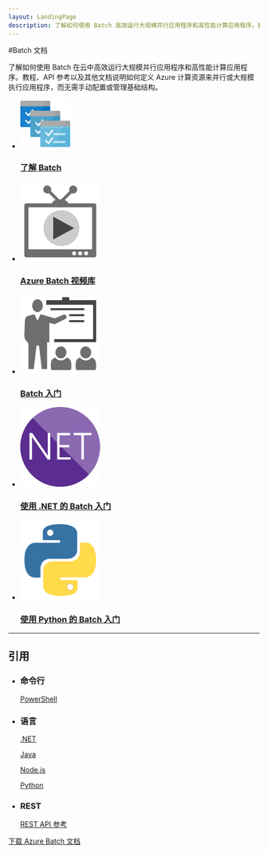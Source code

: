 ```yaml
---
layout: LandingPage
description: 了解如何使用 Batch 高效运行大规模并行应用程序和高性能计算应用程序。教程、API 参考和其他文档。
---
```

#Batch 文档

了解如何使用 Batch 在云中高效运行大规模并行应用程序和高性能计算应用程序。教程、API 参考以及其他文档说明如何定义 Azure 计算资源来并行或大规模执行应用程序，而无需手动配置或管理基础结构。

<ul class="panelContent cardsFTitle">
    <li><a href="/azure/batch/batch-technical-overview">
<div class="cardSize"><div class="cardPadding"><div class="card"><div class="cardImageOuter"><div class="cardImage"><img src="media/index/batch.svg" alt="" /></div></div><div class="cardText"><h3>了解 Batch</h3></div></div></div>
        </div></a>
</li>
    <li><a href="https://azure.microsoft.com/documentation/videos/index/?services=batch">
<div class="cardSize"><div class="cardPadding"><div class="card"><div class="cardImageOuter"><div class="cardImage"><img src="media/index/video-library.svg" alt="" /></div></div><div class="cardText"><h3>Azure Batch 视频库</h3></div></div></div>
        </div></a>
</li>
    <li><a href="/azure/Batch/batch-account-create-portal">
<div class="cardSize"><div class="cardPadding"><div class="card"><div class="cardImageOuter"><div class="cardImage"><img src="media/index/get-started.svg" alt="" /></div></div><div class="cardText"><h3>Batch 入门</h3></div></div></div>
        </div></a>
</li>
     <li><a href="/azure/batch/batch-dotnet-get-started">
<div class="cardSize"><div class="cardPadding"><div class="card"><div class="cardImageOuter"><div class="cardImage"><img src="media/index/dotnet.svg" alt="" /></div></div><div class="cardText"><h3>使用 .NET 的 Batch 入门</h3></div></div></div>
        </div></a>
</li>
     <li><a href="/azure/batch/batch-python-tutorial">
<div class="cardSize"><div class="cardPadding"><div class="card"><div class="cardImageOuter"><div class="cardImage"><img src="media/index/python.svg" alt="" /></div></div><div class="cardText"><h3>使用 Python 的 Batch 入门</h3></div></div></div>
        </div></a>
</li>
</ul>

---

<h2>引用</h2>
<ul class="panelContent cardsW">
    <li>
        <div class="cardSize"><div class="cardPadding"><div class="card"><div class="cardText"><h3>命令行</h3><p><a href="/powershell/resourcemanager/azurerm.batch/v2.3.0/azurerm.batch">PowerShell</a></p></div></div></div>
        </div>
    </li>
    <li>
        <div class="cardSize"><div class="cardPadding"><div class="card"><div class="cardText"><h3>语言</h3><p><a href="/dotnet/api/microsoft.azure.batch">.NET</a></p><p><a href="/java/api/com.microsoft.azure.batch">Java</a></p><p><a href="http://azure.github.io/azure-sdk-for-node/azure-batch/latest.azure.batch">Node.js</a></p><p><a href="http://azure-sdk-for-python.readthedocs.io/en/latest/ref/azure.batch">Python</a></p></div></div></div>
        </div>
    </li>
    <li>
        <div class="cardSize"><div class="cardPadding"><div class="card"><div class="cardText"><h3>REST</h3><p><a href="/rest/api/batchservice">REST API 参考</a></p></div></div></div>
        </div>
    </li>
</ul>

<div class="downloadHolder"><a href="https://opbuildstorageprod.blob.core.windows.net/output-pdf-files/zh-cn/Azure.azure-documents/live/batch.pdf">
<div class="img"></div>
        <div class="text">下载 Azure Batch 文档</div>
    </a>

</div>

<!---HONumber=Mooncake_0213_2017-->
